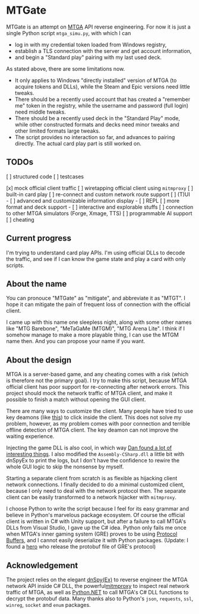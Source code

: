 # MTGate

MTGate is an attempt on [MTGA](https://magic.wizards.com/en/mtgarena) API reverse engineering. For now it is just a single Python script `mtga_simu.py`, with which I can 
- log in with my credential token loaded from Windows registry,
- establish a TLS connection with the server and get account information,
- and begin a "Standard play" pairing with my last used deck.

As stated above, there are some limitations now.
- It only applies to Windows "directly installed" version of MTGA (to acquire tokens and DLLs), while the Steam and Epic versions need little tweaks.
- There should be a recently used account that has created a "remember me" token in the registry, while the username and password (full login) need middle tweaks.
- There should be a recently used deck in the "Standard Play" mode, while other constructed formats and decks need minor tweaks and other limited formats large tweaks.
- The script provides no interaction so far, and advances to pairing directly. The actual card play part is still worked on.

## TODOs

[ ] structured code
[ ] testcases

[x] mock official client traffic
[ ] wiretapping official client using `mitmproxy`
[ ] built-in card play
[ ] re-connect and custom network route support
[ ] (T)UI
    - [ ] advanced and customizable information display
    - [ ] REPL
[ ] more format and deck support
    - [ ] interactive and explorable stuffs
[ ] connection to other MTGA simulators (Forge, Xmage, TTS)
[ ] programmable AI support
[ ] cheating

## Current progress

I'm trying to understand card play APIs. I'm using official DLLs to decode the traffic, and see if I can know the game state and play a card with only scripts.

## About the name

You can pronouce "MTGate" as "mitigate", and abbreviate it as "MTGT". I hope it can mitigate the pain of frequent loss of connection with the official client.

I came up with this name one sleepless night, along with some other names like "MTG Barebone", "MeTaGaMe (MTGM)", "MTG Arena Lite". I think if I somehow manage to make a more playable thing, I can use the MTGM name then. And you can propose your name if you want.

## About the design

MTGA is a server-based game, and any cheating comes with a risk (which is therefore not the primary goal). I try to make this script, because MTGA official client has poor support for re-connecting after network errors. This project should mock the network traffic of MTGA client, and make it possible to finish a match without opening the GUI client.

There are many ways to customize the client. Many people have tried to use key deamons (like [this](https://github.com/hornsilk/BreyaBot)) to click inside the client. This does not solve my problem, however, as my problem comes with poor connection and terrible offline detection of MTGA client. The key deamon can not improve the waiting experience.

Injecting the game DLL is also cool, in which way [Dan found a lot of interesting things](https://www.mayer.cool/writings/I-Hacked-Magic-the-Gathering/). I also modified the `Assembly-CSharp.dll` a little bit with dnSpyEx to print the logs, but I don't have the confidence to rewire the whole GUI logic to skip the nonsense by myself.

Starting a separate client from scratch is as flexible as hijacking client network connections. I finally decided to do a minimal customized client, because I only need to deal with the network protocol then. The separate client can be easily transformed to a network hijacker with `mitmproxy`.

I choose Python to write the script because I feel for its easy grammar and believe in Python's marvelous package ecosystem. Of course the official client is written in C# with Unity support, but after a failure to call MTGA's DLLs from Visual Studio, I gave up the C# idea. Python only fails me once when MTGA's inner gaming system (GRE) proves to be using [Protocol Buffers](https://protobuf.dev/), and I cannot easily deserialize it with Python packages. (Update: I found a [hero](https://github.com/riQQ/MtgaProto/blob/master/messages.proto) who release the protobuf file of GRE's protocol)

## Acknowledgement

The project relies on the elegant [dnSpy(Ex)](https://github.com/dnSpyEx/dnSpy) to reverse engineer the MTGA network API inside C# DLL, the powerful[mitmproxy](https://mitmproxy.org/) to inspect real network traffic of MTGA, as well as [Python.NET](https://pythonnet.github.io/) to call MTGA's C# DLL functions to decrypt the protobuf data. Many thanks also to Python's `json`, `requests`, `ssl`, `winreg`, `socket` and `enum` packages.